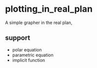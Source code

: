 # plotting_in_real_plan
A simple grapher in the real plan, 

## support
- polar equation 
- parametric equation
- implicit function
